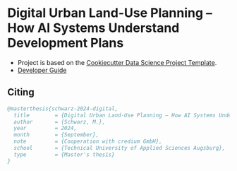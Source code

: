 # Digital Urban Land-Use Planning – How AI Systems Understand Development Plans

* Project is based on the <a target="_blank" href="https://drivendata.github.io/cookiecutter-data-science/">Cookiecutter Data Science Project Template</a>.
* [Developer Guide](./docs/dev.md)

## Citing

```bibtex
@masterthesis{schwarz-2024-digital,
  title        = {Digital Urban Land-Use Planning – How AI Systems Understand Development Plans},
  author       = {Schwarz, M.},
  year         = 2024,
  month        = {September},
  note         = {Cooperation with credium GmbH},
  school       = {Technical University of Applied Sciences Augsburg},
  type         = {Master's thesis}
}
```
